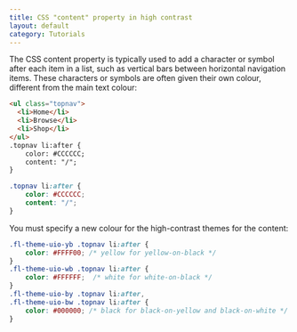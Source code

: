 ```yaml
---
title: CSS "content" property in high contrast
layout: default
category: Tutorials
---
```


The CSS content property is typically used to add a character or symbol after each item in a list, such as vertical bars between horizontal navigation items. These characters or symbols are often given their own colour, different from the main text colour:

```html
<ul class="topnav">
  <li>Home</li>
  <li>Browse</li>
  <li>Shop</li>
</ul>
.topnav li:after {
    color: #CCCCCC;
    content: "/";
}
```

```css
.topnav li:after {
    color: #CCCCCC;
    content: "/";
}
```

You must specify a new colour for the high-contrast themes for the content:

```css
.fl-theme-uio-yb .topnav li:after {
    color: #FFFF00; /* yellow for yellow-on-black */
}
.fl-theme-uio-wb .topnav li:after {
    color: #FFFFFF;  /* white for white-on-black */
}
.fl-theme-uio-by .topnav li:after,
.fl-theme-uio-bw .topnav li:after {
    color: #000000; /* black for black-on-yellow and black-on-white */
}
```
